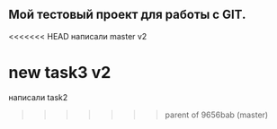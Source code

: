 ## Мой тестовый проект для работы с GIT.

<<<<<<< HEAD
написали master v2

new task3 v2
=======
написали task2
>>>>>>> parent of 9656bab (master)
